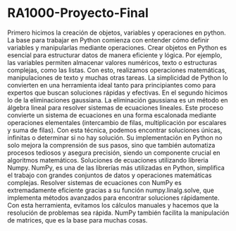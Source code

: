 # RA1000-Proyecto-Final
Primero hicimos la creación de objetos, variables y operaciones en python. La base para trabajar en Python comienza con entender cómo definir variables y manipularlas mediante operaciones. Crear objetos en Python es esencial para estructurar datos de manera eficiente y lógica. Por ejemplo, las variables permiten almacenar valores numéricos, texto o estructuras complejas, como las listas. Con esto, realizamos operaciones matemáticas, manipulaciones de texto y muchas otras tareas. La simplicidad de Python lo convierten en una herramienta ideal tanto para principiantes como para expertos que buscan soluciones rápidas y efectivas. 
En el segundo hicimos lo de la eliminaciones gaussiana. La eliminación gaussiana es un método en álgebra lineal para resolver sistemas de ecuaciones lineales. Este proceso convierte un sistema de ecuaciones en una forma escalonada mediante operaciones elementales (intercambio de filas, multiplicación por escalares y suma de filas). Con esta técnica, podemos encontrar soluciones únicas, infinitas o determinar si no hay solución. Su implementación en Python no solo mejora la comprensión de sus pasos, sino que también automatiza procesos tediosos y asegura precisión, siendo un componente crucial en algoritmos matemáticos.
Soluciones de ecuaciones utilizando libreria Numpy. NumPy, es una de las librerías más utilizadas en Python, simplifica el trabajo con grandes conjuntos de datos y operaciones matemáticas complejas. Resolver sistemas de ecuaciones con NumPy es extremadamente eficiente gracias a su función numpy.linalg.solve, que implementa métodos avanzados para encontrar soluciones rápidamente. Con esta herramienta, evitamos los cálculos manuales y hacemos que la resolución de problemas sea rápida. NumPy también facilita la manipulación de matrices, que es la base para muchas cosas.

